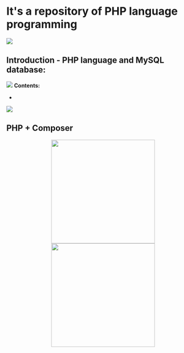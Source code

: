 # It's a repository of PHP language programming
<img src="https://kinsta.com/pt/wp-content/uploads/sites/3/2019/05/o-que-php.png"/>

## Introduction - PHP language and MySQL database:
<img src="https://waihung.net/wp-content/themes/infocus/lib/scripts/timthumb/thumb.php?src=http://waihung.net/wp-content/uploads/2012/09/php_mysql_banner.jpg&w=614&h=236&zc=1&q=100"/>
<b>Contents:</b>
<ul>
  <li></li>
</ul>
<img src="https://www.webgeometrics.com/wp-content/uploads/2014/04/banner-php.jpg"/>

## PHP + Composer
<div align="center"><img src="https://adrisonluz.com/img/tecnologias/php.png" height="270"><img src="https://magenteiro.com/blog/wp-content/uploads/2017/07/Logo-composer-transparent.png" height="270"/></div>
